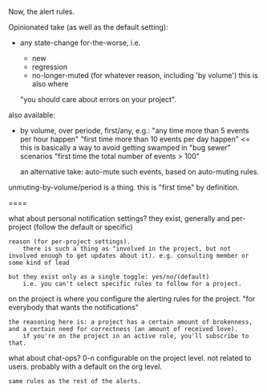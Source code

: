 Now, the alert rules.

Opinionated take (as well as the default setting):

* any state-change for-the-worse, i.e.
    * new
    * regression
    * no-longer-muted (for whatever reason, including 'by volume')
        this is also where 

    "you should care about errors on your project".

also available:

* by volume, over periode, first/any, e.g.:
    "any time more than 5 events per hour happen"
    "first time more than 10 events per day happen"      <= this is basically a way to avoid getting swamped in "bug sewer" scenarios
    "first time the total number of events > 100"

    an alternative take:
        auto-mute such events, based on auto-muting rules.


unmuting-by-volume/period is a thing.
    this is "first time" by definition.

====

what about personal notification settings?
    they exist, generally and
    per-project (follow the default or specific) 
        
    reason (for per-project settings).
        there is such a thing as "involved in the project, but not involved enough to get updates about it). e.g. consulting member or some kind of lead

    but they exist only as a single toggle: yes/no/(default)
        i.e. you can't select specific rules to follow for a project.


on the project is where you configure the alerting rules for the project.
    "for everybody that wants the notifications"

    the reasoning here is: a project has a certain amount of brokenness, and a certain need for correctness (an amount of received love).
        if you're on the project in an active role, you'll subscribe to that.


what about chat-ops?
    0-n configurable on the project level. not related to users.
        probably with a default on the org level.

    same rules as the rest of the alerts.

